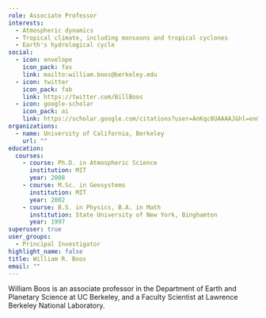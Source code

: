 ```yaml
---
role: Associate Professor
interests:
  - Atmospheric dynamics
  - Tropical climate, including monsoons and tropical cyclones
  - Earth's hydrological cycle
social:
  - icon: envelope
    icon_pack: fas
    link: mailto:william.boos@berkeley.edu
  - icon: twitter
    icon_pack: fab
    link: https://twitter.com/BillBoos
  - icon: google-scholar
    icon_pack: ai
    link: https://scholar.google.com/citations?user=AnKqc8UAAAAJ&hl=en&oi=ao
organizations:
  - name: University of California, Berkeley
    url: ""
education:
  courses:
    - course: Ph.D. in Atmospheric Science
      institution: MIT
      year: 2008
    - course: M.Sc. in Geosystems
      institution: MIT
      year: 2002
    - course: B.S. in Physics, B.A. in Math
      institution: State University of New York, Binghamton
      year: 1997
superuser: true
user_groups:
  - Principal Investigator
highlight_name: false
title: William R. Boos
email: ""
---
```


William Boos is an associate professor in the Department of Earth and Planetary Science at UC Berkeley, and a Faculty Scientist at Lawrence Berkeley National Laboratory.
